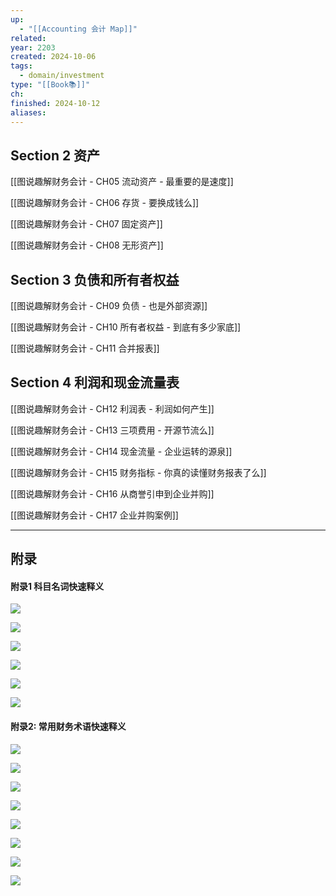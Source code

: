 ```yaml
---
up:
  - "[[Accounting 会计 Map]]"
related: 
year: 2203
created: 2024-10-06
tags:
  - domain/investment
type: "[[Book📚]]"
ch: 
finished: 2024-10-12
aliases:
---
```


## Section 2 资产

[[图说趣解财务会计 - CH05 流动资产 - 最重要的是速度]]

[[图说趣解财务会计 - CH06 存货 - 要换成钱么]]

[[图说趣解财务会计 - CH07 固定资产]]

[[图说趣解财务会计 - CH08 无形资产]]

## Section 3 负债和所有者权益

[[图说趣解财务会计 - CH09 负债 - 也是外部资源]]

[[图说趣解财务会计 - CH10 所有者权益 - 到底有多少家底]]

[[图说趣解财务会计 - CH11 合并报表]]

## Section 4 利润和现金流量表

[[图说趣解财务会计 - CH12 利润表 - 利润如何产生]]

[[图说趣解财务会计 - CH13 三项费用 - 开源节流么]]

[[图说趣解财务会计 - CH14 现金流量 - 企业运转的源泉]]

[[图说趣解财务会计 - CH15 财务指标 - 你真的读懂财务报表了么]]

[[图说趣解财务会计 - CH16 从商誉引申到企业并购]]

[[图说趣解财务会计 - CH17 企业并购案例]]



---

## 附录
#### 附录1 科目名词快速释义

![](https://s1.vika.cn/space/2024/10/10/47d4d960db264f028dceee179c7941df)

![](https://s1.vika.cn/space/2024/10/10/076662e770594c26a0d5d2289cbe2f4b)

![](https://s1.vika.cn/space/2024/10/10/bb2d8d5090ac459cbc593dadad26fe90)

![](https://s1.vika.cn/space/2024/10/10/ffc9fa14fa6445aaa81b6038f518fa2e)

![](https://s1.vika.cn/space/2024/10/10/b3d0b67ceefe49b59b5dd06a909bba52)

![](https://s1.vika.cn/space/2024/10/10/ef488d2b432d42b99286e97ebc5af913)


#### 附录2: 常用财务术语快速释义

![](https://s1.vika.cn/space/2024/10/10/4c148326b7f547ecad51c1b5ddaff4fa)


![](https://s1.vika.cn/space/2024/10/10/be615b9519c344629ef53ba56f1bdeb7)

![](https://s1.vika.cn/space/2024/10/10/7d12d72a30274f39acfe3ed1893ea2cf)

![](https://s1.vika.cn/space/2024/10/10/cf64d972446249509403d75778275f5e)

![](https://s1.vika.cn/space/2024/10/10/f060c62c8b93409190a70170491c83a6)


![](https://s1.vika.cn/space/2024/10/10/039db800036f42959b50216717116416)

![](https://s1.vika.cn/space/2024/10/10/9c25742450754be99bbc82d2ef4f20db)

![](https://s1.vika.cn/space/2024/10/10/0e66f526303e471ca34176136219b9c2)